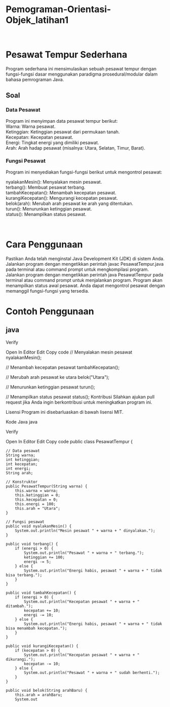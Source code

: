 # Pemograman-Orientasi-Objek_latihan1
<br>
<h1>Pesawat Tempur Sederhana</h1>
Program sederhana ini mensimulasikan sebuah pesawat tempur dengan fungsi-fungsi dasar menggunakan paradigma prosedural/modular dalam bahasa pemrograman Java.

<h2>Soal</h2>

<h3>Data Pesawat</h3>

<p>Program ini menyimpan data pesawat tempur berikut:</br> 
Warna: Warna pesawat.</br>
Ketinggian: Ketinggian pesawat dari permukaan tanah.</br>
Kecepatan: Kecepatan pesawat.</br>
Energi: Tingkat energi yang dimiliki pesawat.</br>
Arah: Arah hadap pesawat (misalnya: Utara, Selatan, Timur, Barat).</br>
</p>

<h3>Fungsi Pesawat</h3>

<p>Program ini menyediakan fungsi-fungsi berikut untuk mengontrol pesawat:

nyalakanMesin(): Menyalakan mesin pesawat.</br>
terbang(): Membuat pesawat terbang.</br>
tambahKecepatan(): Menambah kecepatan pesawat.</br>
kurangiKecepatan(): Mengurangi kecepatan pesawat.</br>
belok(arah): Merubah arah pesawat ke arah yang ditentukan.</br>
turun(): Menurunkan ketinggian pesawat.</br>
status(): Menampilkan status pesawat.</p></br>

<h1>Cara Penggunaan</h1>

Pastikan Anda telah menginstal Java Development Kit (JDK) di sistem Anda.
Jalankan program dengan mengetikkan perintah javac PesawatTempur.java pada terminal atau command prompt untuk mengkompilasi program.
Jalankan program dengan mengetikkan perintah java PesawatTempur pada terminal atau command prompt untuk menjalankan program.
Program akan menampilkan status awal pesawat.
Anda dapat mengontrol pesawat dengan memanggil fungsi-fungsi yang tersedia.

<h1>Contoh Penggunaan</h1>

<h2>java</h2>

Verify

Open In Editor
Edit
Copy code
// Menyalakan mesin pesawat
nyalakanMesin();

// Menambah kecepatan pesawat
tambahKecepatan();

// Merubah arah pesawat ke utara
belok("Utara");

// Menurunkan ketinggian pesawat
turun();

// Menampilkan status pesawat
status();
Kontribusi
Silahkan ajukan pull request jika Anda ingin berkontribusi untuk meningkatkan program ini.

Lisensi
Program ini disebarluaskan di bawah lisensi MIT.

Kode Java
java

Verify

Open In Editor
Edit
Copy code
public class PesawatTempur {

    // Data pesawat
    String warna;
    int ketinggian;
    int kecepatan;
    int energi;
    String arah;

    // Konstruktor
    public PesawatTempur(String warna) {
        this.warna = warna;
        this.ketinggian = 0;
        this.kecepatan = 0;
        this.energi = 100;
        this.arah = "Utara";
    }

    // Fungsi pesawat
    public void nyalakanMesin() {
        System.out.println("Mesin pesawat " + warna + " dinyalakan.");
    }

    public void terbang() {
        if (energi > 0) {
            System.out.println("Pesawat " + warna + " terbang.");
            ketinggian += 100;
            energi -= 5;
        } else {
            System.out.println("Energi habis, pesawat " + warna + " tidak bisa terbang.");
        }
    }

    public void tambahKecepatan() {
        if (energi > 0) {
            System.out.println("Kecepatan pesawat " + warna + " ditambah.");
            kecepatan += 10;
            energi -= 10;
        } else {
            System.out.println("Energi habis, pesawat " + warna + " tidak bisa menambah kecepatan.");
        }
    }

    public void kurangiKecepatan() {
        if (kecepatan > 0) {
            System.out.println("Kecepatan pesawat " + warna + " dikurangi.");
            kecepatan -= 10;
        } else {
            System.out.println("Pesawat " + warna + " sudah berhenti.");
        }
    }

    public void belok(String arahBaru) {
        this.arah = arahBaru;
        System.out
